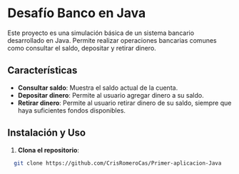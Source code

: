 # Desafío Banco en Java

Este proyecto es una simulación básica de un sistema bancario desarrollado en Java. Permite realizar operaciones bancarias comunes como consultar el saldo, depositar y retirar dinero.

## Características

- **Consultar saldo**: Muestra el saldo actual de la cuenta.
- **Depositar dinero**: Permite al usuario agregar dinero a su saldo.
- **Retirar dinero**: Permite al usuario retirar dinero de su saldo, siempre que haya suficientes fondos disponibles.

## Instalación y Uso

1. **Clona el repositorio**:


 ```bash
   git clone https://github.com/CrisRomeroCas/Primer-aplicacion-Java
